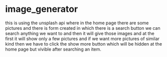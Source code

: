 # image_generator
this is using the unsplash api where in the home page there are some pictures and there is form created in which there is a search button we can search anything we want to and then it will give those images and at the first it will show only a few pictures and if we want more pictures of similar kind then we have to click the show more button which will be hidden at the home page but vivible after searching an item.
